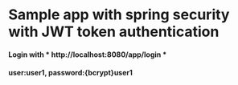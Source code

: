 # Sample app with spring security with JWT token authentication

#### Login with * http://localhost:8080/app/login *
#### user:user1, password:{bcrypt}user1